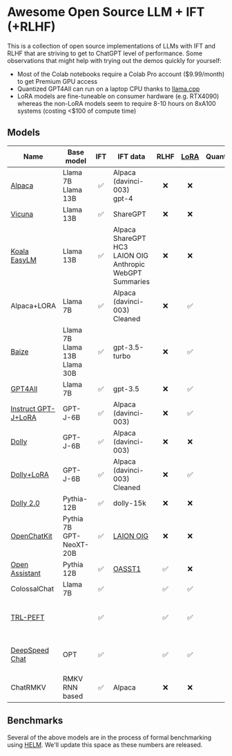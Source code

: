 # Awesome Open Source LLM + IFT (+RLHF)

This is a collection of open source implementations of LLMs with IFT and RLHF that are striving to get to ChatGPT level of performance. Some observations that might help with trying out the demos quickly for yourself:

* Most of the Colab notebooks require a Colab Pro account ($9.99/month) to get Premium GPU access
* Quantized GPT4All can run on a laptop CPU thanks to [llama.cpp](https://github.com/ggerganov/llama.cpp)
* LoRA models are fine-tuneable on consumer hardware (e.g. RTX4090) whereas the non-LoRA models seem to require 8-10 hours on 8xA100 systems (costing \<$100 of compute time)

## Models

| Name | Base model | IFT | IFT data | RLHF | [LoRA](https://arxiv.org/abs/2106.09685) | Quantization | Commercial Use|Links|
|------|------------|:--:|----------|:----:|:----:|:-----:|:------:|------|
|[Alpaca](https://crfm.stanford.edu/2023/03/13/alpaca.html)|Llama 7B<br>Llama 13B| ✅ | Alpaca (davinci-003) <br>gpt-4| ❌|❌ |❌|❌| [Alpaca model](https://huggingface.co/chavinlo/alpaca-native)<br>[GPT-4 model](https://huggingface.co/chavinlo/gpt4-x-alpaca)|
|[Vicuna](https://vicuna.lmsys.org/)|Llama 13B|✅ |ShareGPT|❌|❌ |❌|❌|[Demo](https://chat.lmsys.org/)<br>[Github](https://github.com/lm-sys/FastChat/#vicuna-weights)|
|[Koala<br>EasyLM](https://bair.berkeley.edu/blog/2023/04/03/koala/)|Llama 13B | ✅  |Alpaca<br>ShareGPT<br>HC3<br>LAION OIG<br>Anthropic<br>WebGPT<br>Summaries |❌|❌ |❌|❌|[Demo](https://chat.lmsys.org/?model=koala-13b)<br>[Github](https://github.com/young-geng/EasyLM)|
|Alpaca+LORA|Llama 7B    | ✅  | Alpaca (davinci-003) Cleaned| ❌|✅ |❌|❌| [Spaces](https://huggingface.co/spaces/tloen/alpaca-lora)<br>[Github](https://github.com/tloen/alpaca-lora)|
|[Baize](https://arxiv.org/pdf/2304.01196.pdf)|Llama 7B<br>Llama 13B<br>Llama 30B    | ✅  | gpt-3.5-turbo| ❌|✅ |❌|❌| [Spaces](https://huggingface.co/spaces/project-baize/baize-lora-7B)<br>[Github](https://github.com/project-baize/baize)|
|[GPT4All](https://s3.amazonaws.com/static.nomic.ai/gpt4all/2023_GPT4All_Technical_Report.pdf)|Llama 7B| ✅  | gpt-3.5| ❌|✅|✅|❌|[Github](https://github.com/nomic-ai/gpt4all)|
|[Instruct GPT-J+LoRA](https://twitter.com/aicrumb/status/1638630904569511938)|GPT-J-6B | ✅ |Alpaca (davinci-003)| ❌|✅ |❌|❌| [Colab](https://colab.research.google.com/github/aicrumb/notebook-hosting/blob/main/Instruct_GPT_J_Gradio_Demo.ipynb)<br>[Model](https://huggingface.co/crumb/Instruct-GPT-J)|
|[Dolly](https://www.databricks.com/blog/2023/03/24/hello-dolly-democratizing-magic-chatgpt-open-models.html)|GPT-J-6B | ✅ | Alpaca (davinci-003)| ❌|❌ |❌ |❌ | [Model](https://huggingface.co/databricks/dolly-v1-6b)<br>[Github](https://github.com/databrickslabs/dolly)|
|[Dolly+LoRA](https://twitter.com/Sam_Witteveen/status/1639947728762593280)|GPT-J-6B | ✅ | Alpaca (davinci-003) Cleaned| ❌|✅ |❌ |❌ | [Colab](https://colab.research.google.com/drive/1O1JjyGaC300BgSJoUbru6LuWAzRzEqCz?usp=sharing)|
|[Dolly 2.0](https://www.databricks.com/blog/2023/04/12/dolly-first-open-commercially-viable-instruction-tuned-llm)|Pythia-12B | ✅ | dolly-15k| ❌|❌ |❌ |✅ | [Model](https://huggingface.co/databricks/dolly-v2-12b)<br>[Github](https://github.com/databrickslabs/dolly)|
|[OpenChatKit](https://www.together.xyz/blog/openchatkit-016)|Pythia 7B<br>GPT-NeoXT-20B | ✅  | [LAION OIG](https://huggingface.co/datasets/laion/OIG)| ❌|❌|✅ |✅ | [Spaces](https://huggingface.co/spaces/togethercomputer/OpenChatKit)<br>[Github](https://github.com/togethercomputer/OpenChatKit)|
|[Open Assistant](https://open-assistant.io/)|Pythia 12B<br> | ✅  | [OASST1](https://huggingface.co/datasets/OpenAssistant/oasst1)|✅ |❌|❌ |✅ | [Model](https://huggingface.co/OpenAssistant)<br>[Github](https://github.com/LAION-AI/Open-Assistant)|
|ColossalChat|Llama 7B | ✅  | | ✅|✅  |✅  |❌ | [Demo](https://chat.colossalai.org/)<br>[Github](https://github.com/hpcaitech/ColossalAI/tree/main/applications/Chat)|
|[TRL-PEFT](https://huggingface.co/blog/trl-peft)|   | ✅  | | ✅|✅ |✅  ||code only, no model |
|[DeepSpeed Chat](https://github.com/microsoft/DeepSpeed/tree/master/blogs/deepspeed-chat)|OPT  | ✅  | | ✅|✅ |✅  ||code only, no model |
|ChatRMKV|RMKV<br>RNN based   | ✅ | Alpaca| ❌|❌ |✅  |❌|[Spaces](https://huggingface.co/spaces/BlinkDL/ChatRWKV-gradio)<br>[Github](https://github.com/BlinkDL/ChatRWKV)|

## Benchmarks

Several of the above models are in the process of formal benchmarking using [HELM](https://crfm.stanford.edu/helm/latest/). We'll update this space as these numbers are released.